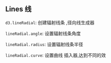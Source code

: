 ## Lines 线

`d3.lineRadial`: 创建辐射线条 ,径向线生成器

`lineRadial.angle`: 设置辐射线条角度

`lineRadial.radius`: 设置辐射线条半径

`lineRadial.curve`: 设置曲线 插入器,达到不同的效



